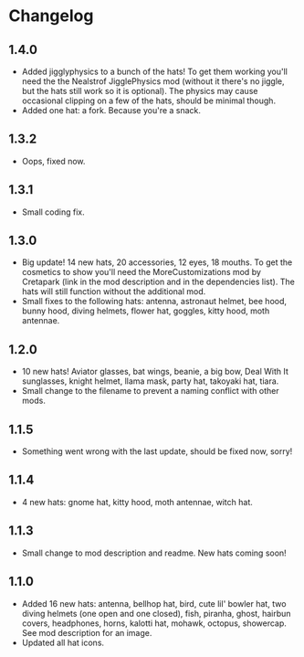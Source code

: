 # Changelog
## 1.4.0
- Added jigglyphysics to a bunch of the hats! To get them working you'll need the the Nealstrof JigglePhysics mod (without it there's no jiggle, but the hats still work so it is optional). The physics may cause occasional clipping on a few of the hats, should be minimal though.
- Added one hat: a fork. Because you're a snack.

## 1.3.2
- Oops, fixed now.

## 1.3.1
- Small coding fix. 

## 1.3.0
- Big update! 14 new hats, 20 accessories, 12 eyes, 18 mouths. 
To get the cosmetics to show you'll need the MoreCustomizations mod by Cretapark (link in the mod description and in the dependencies list). The hats will still function without the additional mod.
- Small fixes to the following hats: antenna, astronaut helmet, bee hood, bunny hood, diving helmets, flower hat, goggles,  kitty hood, moth antennae. 

## 1.2.0
- 10 new hats! Aviator glasses, bat wings, beanie, a big bow, Deal With It sunglasses, knight helmet, llama mask, party hat, takoyaki hat, tiara.
- Small change to the filename to prevent a naming conflict with other mods. 

## 1.1.5
- Something went wrong with the last update, should be fixed now, sorry!

## 1.1.4

- 4 new hats: gnome hat, kitty hood, moth antennae, witch hat. 

## 1.1.3

- Small change to mod description and readme. New hats coming soon! 

## 1.1.0

- Added 16 new hats: antenna, bellhop hat, bird, cute lil' bowler hat, two diving helmets (one open and one closed), fish, piranha, ghost, hairbun covers, headphones, horns, kalotti hat, mohawk, octopus, showercap. 
See mod description for an image. 
- Updated all hat icons. 

